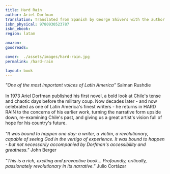 ```yaml
---
title: Hard Rain
author: Ariel Dorfman
translation: Translated from Spanish by George Shivers with the author
isbn_physical: 9780930523787
isbn_ebook: 
region: latam

amazon: 
goodreads: 

cover:  ./assets/images/hard-rain.jpg
permalink: /hard-rain

layout: book
---
```

*"One of the most important voices of Latin America"* Salman Rushdie
<br><br>
In 1973 Ariel Dorfman published his first novel, a bold look at Chile's tense and chaotic days before the military coup. Now decades later - and now celebrated as one of Latin America's finest writers - he returns in HARD RAIN to the concerns of his earlier work, turning the narrative form upside down, re-examining Chile's past, and giving us a great artist's vision full of hope for his country's future.
<br><br>
*"It was bound to happen one day: a writer, a victim, a revolutionary, capable of seeing God in the vertigo of experience. It was bound to happen - but not necessarily accompanied by Dorfman's accessibility and greatness."* John Berger
<br><br>
*"This is a rich, exciting and provactive book... Profoundly, critically, passionately revolutionary in its narrative."* Julio Cortázar
